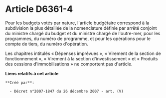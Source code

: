 # Article D6361-4

Pour les budgets votés par nature, l'article budgétaire correspond à la subdivision la plus détaillée de la nomenclature
définie par arrêté conjoint du ministre chargé du budget et du ministre chargé de l'outre-mer, pour les programmes, du numéro
de programme, et pour les opérations pour le compte de tiers, du numéro d'opération.

Les chapitres intitulés « Dépenses imprévues », « Virement de la section de fonctionnement », « Virement à la section
d'investissement » et « Produits des cessions d'immobilisations » ne comportent pas d'article.

**Liens relatifs à cet article**

	**Créé par**:

	  - Décret n°2007-1847 du 26 décembre 2007 - art. (V)

